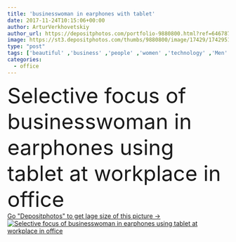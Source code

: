 ```yaml
---
title: 'businesswoman in earphones with tablet'
date: 2017-11-24T10:15:06+00:00
author: ArturVerkhovetskiy
author_url: https://depositphotos.com/portfolio-9880800.html?ref=64678756
image: https://st3.depositphotos.com/thumbs/9880800/image/17429/174295142/api_thumb_450.jpg?forcejpeg=true
type: "post"
tags: ['beautiful' ,'business' ,'people' ,'women' ,'technology' ,'Men' ,'corporate' ,'office' ,'hold' ,'electronic' ,'network' ,'work' ,'job' ,'profession' ,'tablet' ,'attractive' ,'executive' ,'workplace' ,'workspace' ,'appliance' ,'businessmen' ,'businesspeople' ,'use' ,'earphones' ,'colleagues' ,'coworkers' ,'businesswomen' ,'gadgets' ,'professional occupation' ,'copy space' ,'young adult' ,'formal wear' ,'caucasian woman' ,'digital devices' ]
categories: 
  - office
---
```

<div aling="center">
            <font size="60"> Selective focus of businesswoman in earphones using tablet at workplace in office</font>   
</div>
<div>
    <a href='https://st3.depositphotos.com/thumbs/9880800/image/17429/174295142/api_thumb_450.jpg?forcejpeg=true?ref=64678756' target=_blank > Go "Depositphotos" to get lage size of this picture ->
        <img href='https://st3.depositphotos.com/thumbs/9880800/image/17429/174295142/api_thumb_450.jpg?forcejpeg=true?ref=64678756' src='https://st3.depositphotos.com/9880800/17429/i/950/depositphotos_174295142-stock-photo-businesswoman-in-earphones-with-tablet.jpg?forcejpeg=true' alt='Selective focus of businesswoman in earphones using tablet at workplace in office' >
    </a>
</div>
